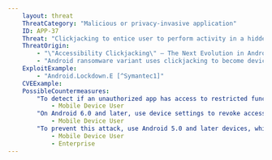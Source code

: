 ```yaml
---
    layout: threat
    ThreatCategory: "Malicious or privacy-invasive application"
    ID: APP-37
    Threat: "Clickjacking to entice user to perform activity in a hidden application."
    ThreatOrigin: 
        - "\"Accessibility Clickjacking\" – The Next Evolution in Android Malware that Impacts More Than 500 Million Devices [^YAmit1]"
        - "Android ransomware variant uses clickjacking to become device administrator [^MZhang1]"
    ExploitExample:
        - "Android.Lockdown.E [^Symantec1]"
    CVEExample:
    PossibleCountermeasures:
        "To detect if an unauthorized app has access to restricted functionality, such as Device Administrator or Accessibility Services, use device settings to review permissions and identify any app for which that functionality is not authorized.":
            - Mobile Device User
        "On Android 6.0 and later, use device settings to revoke access to unauthorized services, such as Device Administrator or Accessibility Services. On earlier versions, permissions cannot be individually revoked; instead, the app must be uninstalled.":
            - Mobile Device User
        "To prevent this attack, use Android 5.0 and later devices, which does not allow apps to appear above any system dialogs used to grant permissions.":
            - Mobile Device User
            - Enterprise
---
```

